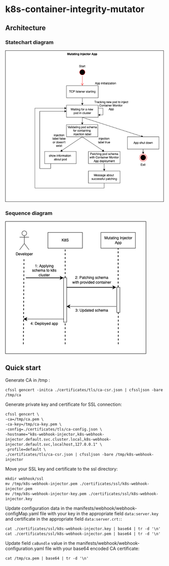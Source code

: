 # k8s-container-integrity-mutator
## Architecture
### Statechart diagram
![File location: docs/diagrams/mutatorStatechartDiagram.png](/docs/diagrams/mutatorStatechartDiagram.png?raw=true "Statechart diagram")
### Sequence diagram
![File location: docs/diagrams/mutatorSequenceDiagram.png](/docs/diagrams/mutatorSequenceDiagram.png?raw=true "Sequence diagram")
## Quick start
Generate CA in /tmp :
```
cfssl gencert -initca ./certificates/tls/ca-csr.json | cfssljson -bare /tmp/ca
```

Generate private key and certificate for SSL connection:
```
cfssl gencert \
-ca=/tmp/ca.pem \
-ca-key=/tmp/ca-key.pem \
-config=./certificates/tls/ca-config.json \
-hostname="k8s-webhook-injector,k8s-webhook-injector.default.svc.cluster.local,k8s-webhook-injector.default.svc,localhost,127.0.0.1" \
-profile=default \
./certificates/tls/ca-csr.json | cfssljson -bare /tmp/k8s-webhook-injector
```

Move your SSL key and certificate to the ssl directory:
```
mkdir webhook/ssl
mv /tmp/k8s-webhook-injector.pem ./certificates/ssl/k8s-webhook-injector.pem
mv /tmp/k8s-webhook-injector-key.pem ./certificates/ssl/k8s-webhook-injector.key
```

Update configuration data in the manifests/webhook/webhook-configMap.yaml file with your key in the appropriate field `data:server.key` and certificate in the appropriate field `data:server.crt:`:
```
cat ./certificates/ssl/k8s-webhook-injector.key | base64 | tr -d '\n'
cat ./certificates/ssl/k8s-webhook-injector.pem | base64 | tr -d '\n'
```

Update field `caBundle` value in the manifests/webhook/webhook-configuration.yaml file with your base64 encoded CA certificate:
```
cat /tmp/ca.pem | base64 | tr -d '\n'
```
